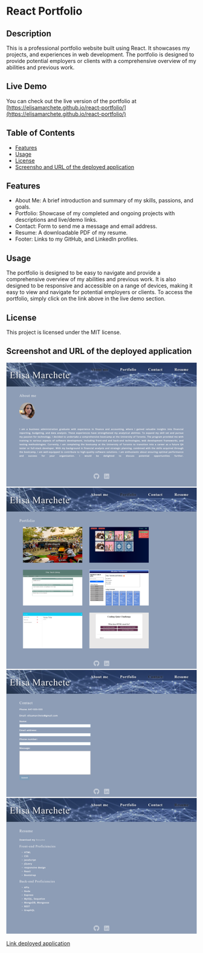 # React Portfolio

## Description

This is a professional portfolio website built using React. It showcases my projects, and experiences in web development. The portfolio is designed to provide potential employers or clients with a comprehensive overview of my abilities and previous work.

## Live Demo

You can check out the live version of the portfolio at [https://elisamarchete.github.io/react-portfolio/](https://elisamarchete.github.io/react-portfolio/)

## Table of Contents

- [Features](#features)
- [Usage](#usage)
- [License](#license)
- [Screensho and URL of the deployed application](#screenshot-and-url-of-the-deployed-application)

## Features

- About Me: A brief introduction and summary of my skills, passions, and goals.
- Portfolio: Showcase of my completed and ongoing projects with descriptions and live/demo links.
- Contact: Form to send me a message and email address.
- Resume: A downloadable PDF of my resume.
- Footer: Links to my GitHub, and LinkedIn profiles.

## Usage

The portfolio is designed to be easy to navigate and provide a comprehensive overview of my abilities and previous work. It is also designed to be responsive and accessible on a range of devices, making it easy to view and navigate for potential employers or clients.
To access the portfolio, simply click on the link above in the live demo section.

## License

This project is licensed under the MIT license.

## Screenshot and URL of the deployed application

![Screenshot of deployed application](./src/assets/screenshot/1.png)
![Screenshot of deployed application](./src/assets/screenshot/2.png)
![Screenshot of deployed application](./src/assets/screenshot/3.png)
![Screenshot of deployed application](./src/assets/screenshot/4.png)

[Link deployed application](https://lit-gorge-39686-8c8602a21f73.herokuapp.com/)
